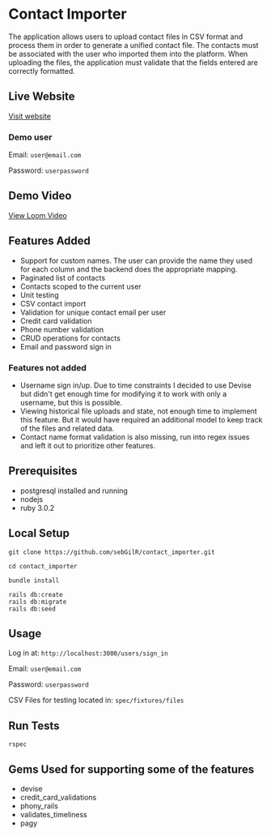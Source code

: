 # Contact Importer

The application allows users to upload contact files in CSV format and process them in order
to generate a unified contact file. The contacts must be associated with the user who imported
them into the platform. When uploading the files, the application must validate that the fields
entered are correctly formatted.

## Live Website
[Visit website](https://contact-importer-sg.herokuapp.com/)

### Demo user
Email: `user@email.com`

Password: `userpassword`

## Demo Video
[View Loom Video](https://www.loom.com/share/dd4e2afafc6743c894d846e3bb7cd4a6)

## Features Added

- Support for custom names. The user can provide the name they used for each column and the backend does the appropriate mapping.
- Paginated list of contacts
- Contacts scoped to the current user
- Unit testing
- CSV contact import
- Validation for unique contact email per user
- Credit card validation
- Phone number validation
- CRUD operations for contacts
- Email and password sign in

### Features not added
- Username sign in/up. Due to time constraints I decided to use Devise but didn't get enough time for modifying it to work with only a username, but this is possible.
- Viewing historical file uploads and state, not enough time to implement this feature. But it would have required an additional model to keep track of the files and related data.
- Contact name format validation is also missing, run into regex issues and left it out to prioritize other features.

## Prerequisites

- postgresql installed and running
- nodejs
- ruby 3.0.2

## Local Setup

```
git clone https://github.com/sebGilR/contact_importer.git

cd contact_importer

bundle install

rails db:create
rails db:migrate
rails db:seed
```

## Usage

Log in at: `http://localhost:3000/users/sign_in`

Email: `user@email.com`

Password: `userpassword`

CSV Files for testing located in: `spec/fixtures/files`


## Run Tests

```
rspec
```

## Gems Used for supporting some of the features

- devise
- credit_card_validations
- phony_rails
- validates_timeliness
- pagy
